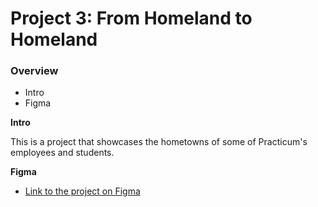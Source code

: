 # Project 3: From Homeland to Homeland
### Overview  
* Intro  
* Figma  
  
**Intro**    
  
This is a project that showcases the hometowns of some of Practicum's employees and students.
  
**Figma**  
  
* [Link to the project on Figma](https://www.figma.com/file/1zCYcflj6BJx5VqOvXU9nb/Sprint-3-From-Homeland-to-Homeland-desktop-mobile?node-id=0%3A1)  
  
